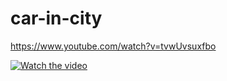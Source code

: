 # car-in-city

https://www.youtube.com/watch?v=tvwUvsuxfbo


[![Watch the video](https://i.imgur.com/vKb2F1B.png)](https://youtu.be/vt5fpE0bzSY)
